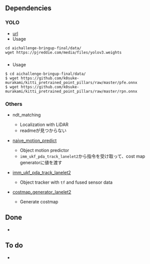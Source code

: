 ## Dependencies
### YOLO
- [url](https://github.com/Autoware-AI/core_perception/tree/master/vision_darknet_detect)
- Usage
```
cd aichallenge-bringup-final/data/
wget https://pjreddie.com/media/files/yolov3.weights
```

### 
- Usage
```
$ cd aichallenge-bringup-final/data/
$ wget https://github.com/k0suke-murakami/kitti_pretrained_point_pillars/raw/master/pfe.onnx
$ wget https://github.com/k0suke-murakami/kitti_pretrained_point_pillars/raw/master/rpn.onnx

```

### Others
- ndt_matching
  - Localization with LiDAR
  - readmeが見つからない

- [naive_motion_predict](https://gitlab.com/autowarefoundation/autoware.ai/core_perception/tree/b711f8d30873288bab8190b4c2ed2b904c02a3c6/naive_motion_predict)
  - Object motion predictor
  - `imm_ukf_pda_track_lanelet2`から指令を受け取って、cost map generatorに値を渡す

- [imm_ukf_pda_track_lanelet2](https://gitlab.com/autowarefoundation/autoware.ai/core_perception/-/tree/57828ecf39ff62f8895f9eb66dbaadb5d610118e/lidar_imm_ukf_pda_track)
  - Object tracker with `tf` and fused sensor data

- [costmap_generator_lanelet2](https://gitlab.com/autowarefoundation/autoware.ai/core_planning/-/tree/master/costmap_generator)
  - Generate costmap 

## Done
- 

## To do 
- 